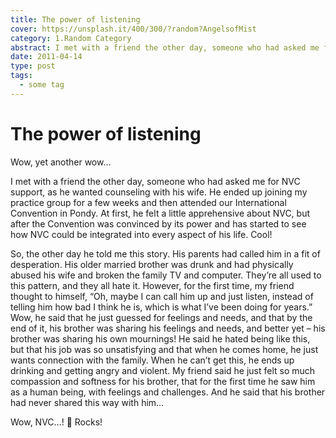 ```yaml
---
title: The power of listening
cover: https://unsplash.it/400/300/?random?AngelsofMist
category: 1.Random Category
abstract: I met with a friend the other day, someone who had asked me for NVC support, as he wanted counseling with his wife. He ended up joining my practice group for a few weeks and then attended our International Convention in Pondy. At first, he felt a little apprehensive about NVC, but after the Convention was convinced by its power and has started to see how NVC could be integrated into every aspect of his life. Cool!
date: 2011-04-14
type: post
tags:
  - some tag
---
```


# The power of listening

Wow, yet another wow…

I met with a friend the other day, someone who had asked me for NVC support, as he wanted counseling with his wife. He ended up joining my practice group for a few weeks and then attended our International Convention in Pondy. At first, he felt a little apprehensive about NVC, but after the Convention was convinced by its power and has started to see how NVC could be integrated into every aspect of his life. Cool!

So, the other day he told me this story. His parents had called him in a fit of desperation. His older married brother was drunk and had physically abused his wife and broken the family TV and computer. They’re all used to this pattern, and they all hate it. However, for the first time, my friend thought to himself, “Oh, maybe I can call him up and just listen, instead of telling him how bad I think he is, which is what I’ve been doing for years.” Wow, he said that he just guessed for feelings and needs, and that by the end of it, his brother was sharing his feelings and needs, and better yet – his brother was sharing his own mournings! He said he hated being like this, but that his job was so unsatisfying and that when he comes home, he just wants connection with the family. When he can’t get this, he ends up drinking and getting angry and violent. My friend said he just felt so much compassion and softness for his brother, that for the first time he saw him as a human being, with feelings and challenges. And he said that his brother had never shared this way with him…

Wow, NVC…! 🙂 Rocks!
